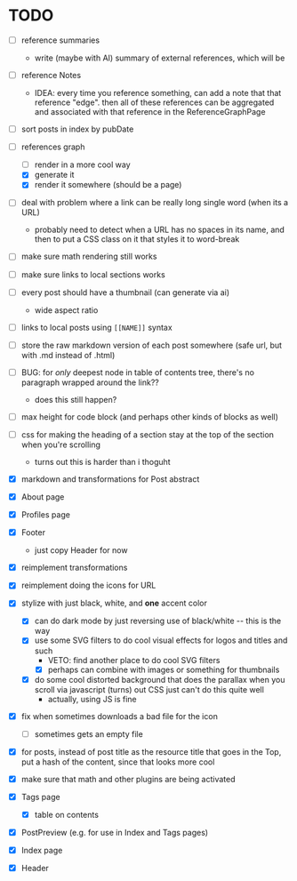 # TODO

- [ ] reference summaries
  - write (maybe with AI) summary of external references, which will be
- [ ] reference Notes
  - IDEA: every time you reference something, can add a note that that reference "edge". then all of these references can be aggregated and associated with that reference in the ReferenceGraphPage
- [ ] sort posts in index by pubDate
- [ ] references graph
  - [ ] render in a more cool way
  - [x] generate it
  - [x] render it somewhere (should be a page)
- [ ] deal with problem where a link can be really long single word (when its a URL)
  - probably need to detect when a URL has no spaces in its name, and then to put a CSS class on it that styles it to word-break
- [ ] make sure math rendering still works
- [ ] make sure links to local sections works
- [ ] every post should have a thumbnail (can generate via ai)
  - wide aspect ratio
- [ ] links to local posts using `[[NAME]]` syntax
- [ ] store the raw markdown version of each post somewhere (safe url, but with .md instead of .html)
- [ ] BUG: for _only_ deepest node in table of contents tree, there's no paragraph wrapped around the link??
  - does this still happen?
- [ ] max height for code block (and perhaps other kinds of blocks as well)
- [ ] css for making the heading of a section stay at the top of the section when you're scrolling
  - turns out this is harder than i thoguht

- [x] markdown and transformations for Post abstract
- [x] About page
- [x] Profiles page
- [x] Footer
  - just copy Header for now
- [x] reimplement transformations
- [x] reimplement doing the icons for URL
- [x] stylize with just black, white, and **one** accent color
  - [x] can do dark mode by just reversing use of black/white -- this is the way
  - [x] use some SVG filters to do cool visual effects for logos and titles and such
    - VETO: find another place to do cool SVG filters
    - [x] perhaps can combine with images or something for thumbnails
  - [x] do some cool distorted background that does the parallax when you scroll via javascript (turns) out CSS just can't do this quite well
    - actually, using JS is fine
- [x] fix when sometimes downloads a bad file for the icon
  - [ ] sometimes gets an empty file
- [x] for posts, instead of post title as the resource title that goes in the Top, put a hash of the content, since that looks more cool
- [x] make sure that math and other plugins are being activated
- [x] Tags page
  - [x] table on contents
- [x] PostPreview (e.g. for use in Index and Tags pages)
- [x] Index page
- [x] Header

